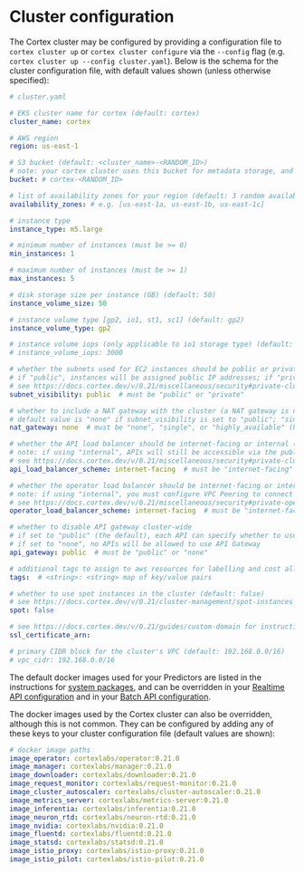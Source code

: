 # Cluster configuration

The Cortex cluster may be configured by providing a configuration file to `cortex cluster up` or `cortex cluster configure` via the `--config` flag (e.g. `cortex cluster up --config cluster.yaml`). Below is the schema for the cluster configuration file, with default values shown (unless otherwise specified):

<!-- CORTEX_VERSION_MINOR x6 -->
```yaml
# cluster.yaml

# EKS cluster name for cortex (default: cortex)
cluster_name: cortex

# AWS region
region: us-east-1

# S3 bucket (default: <cluster_name>-<RANDOM_ID>)
# note: your cortex cluster uses this bucket for metadata storage, and it should not be accessed directly (a separate bucket should be used for your models)
bucket: # cortex-<RANDOM_ID>

# list of availability zones for your region (default: 3 random availability zones from the specified region)
availability_zones: # e.g. [us-east-1a, us-east-1b, us-east-1c]

# instance type
instance_type: m5.large

# minimum number of instances (must be >= 0)
min_instances: 1

# maximum number of instances (must be >= 1)
max_instances: 5

# disk storage size per instance (GB) (default: 50)
instance_volume_size: 50

# instance volume type [gp2, io1, st1, sc1] (default: gp2)
instance_volume_type: gp2

# instance volume iops (only applicable to io1 storage type) (default: 3000)
# instance_volume_iops: 3000

# whether the subnets used for EC2 instances should be public or private (default: "public")
# if "public", instances will be assigned public IP addresses; if "private", instances won't have public IPs and a NAT gateway will be created to allow outgoing network requests
# see https://docs.cortex.dev/v/0.21/miscellaneous/security#private-cluster for more information
subnet_visibility: public  # must be "public" or "private"

# whether to include a NAT gateway with the cluster (a NAT gateway is necessary when using private subnets)
# default value is "none" if subnet_visibility is set to "public"; "single" if subnet_visibility is "private"
nat_gateway: none  # must be "none", "single", or "highly_available" (highly_available means one NAT gateway per availability zone)

# whether the API load balancer should be internet-facing or internal (default: "internet-facing")
# note: if using "internal", APIs will still be accessible via the public API Gateway endpoint unless you also disable API Gateway in your API's configuration (if you do that, you must configure VPC Peering to connect to your APIs)
# see https://docs.cortex.dev/v/0.21/miscellaneous/security#private-cluster for more information
api_load_balancer_scheme: internet-facing  # must be "internet-facing" or "internal"

# whether the operator load balancer should be internet-facing or internal (default: "internet-facing")
# note: if using "internal", you must configure VPC Peering to connect your CLI to your cluster operator (https://docs.cortex.dev/v/0.21/guides/vpc-peering)
# see https://docs.cortex.dev/v/0.21/miscellaneous/security#private-operator for more information
operator_load_balancer_scheme: internet-facing  # must be "internet-facing" or "internal"

# whether to disable API gateway cluster-wide
# if set to "public" (the default), each API can specify whether to use API Gateway
# if set to "none", no APIs will be allowed to use API Gateway
api_gateway: public  # must be "public" or "none"

# additional tags to assign to aws resources for labelling and cost allocation (by default, all resources will be tagged with cortex.dev/cluster-name=<cluster_name>)
tags:  # <string>: <string> map of key/value pairs

# whether to use spot instances in the cluster (default: false)
# see https://docs.cortex.dev/v/0.21/cluster-management/spot-instances for additional details on spot configuration
spot: false

# see https://docs.cortex.dev/v/0.21/guides/custom-domain for instructions on how to set up a custom domain
ssl_certificate_arn:

# primary CIDR block for the cluster's VPC (default: 192.168.0.0/16)
# vpc_cidr: 192.168.0.0/16
```

The default docker images used for your Predictors are listed in the instructions for [system packages](../deployments/system-packages.md), and can be overridden in your [Realtime API configuration](../deployments/realtime-api/api-configuration.md) and in your [Batch API configuration](../deployments/batch-api/api-configuration.md).

The docker images used by the Cortex cluster can also be overridden, although this is not common. They can be configured by adding any of these keys to your cluster configuration file (default values are shown):

<!-- CORTEX_VERSION_BRANCH_STABLE -->
```yaml
# docker image paths
image_operator: cortexlabs/operator:0.21.0
image_manager: cortexlabs/manager:0.21.0
image_downloader: cortexlabs/downloader:0.21.0
image_request_monitor: cortexlabs/request-monitor:0.21.0
image_cluster_autoscaler: cortexlabs/cluster-autoscaler:0.21.0
image_metrics_server: cortexlabs/metrics-server:0.21.0
image_inferentia: cortexlabs/inferentia:0.21.0
image_neuron_rtd: cortexlabs/neuron-rtd:0.21.0
image_nvidia: cortexlabs/nvidia:0.21.0
image_fluentd: cortexlabs/fluentd:0.21.0
image_statsd: cortexlabs/statsd:0.21.0
image_istio_proxy: cortexlabs/istio-proxy:0.21.0
image_istio_pilot: cortexlabs/istio-pilot:0.21.0
```
